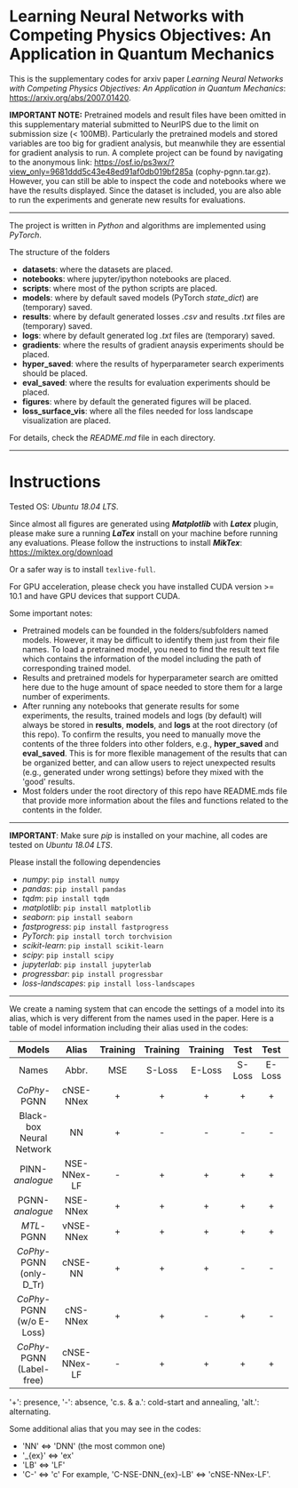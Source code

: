 # Learning Neural Networks with Competing Physics Objectives: An Application in Quantum Mechanics

This is the supplementary codes for arxiv paper *Learning Neural Networks with Competing Physics Objectives: An Application in Quantum Mechanics*: https://arxiv.org/abs/2007.01420.

**IMPORTANT NOTE:** 
Pretrained models and result files have been omitted in this supplementary material submitted to NeurIPS due to the limit on submission size (< 100MB). Particularly the pretrained models and stored variables are too big for gradient analysis, but meanwhile they are essential for gradient analysis to run. A complete project can be found by navigating to the anonymous link: https://osf.io/ps3wx/?view_only=9681ddd5c43e48ed91af0db019bf285a (cophy-pgnn.tar.gz). 
However, you can still be able to inspect the code and notebooks where we have the results displayed. Since the dataset is included, you are also able to run the experiments and generate new results for evaluations.

---------------------------------------------------------------
The project is written in *Python* and algorithms are implemented using *PyTorch*.

The structure of the folders

- **datasets**: where the datasets are placed.
- **notebooks**: where jupyter/ipython notebooks are placed.
- **scripts**: where most of the python scripts are placed.
- **models**: where by default saved models (PyTorch *state_dict*) are (temporary) saved.
- **results**: where by default generated losses *.csv* and results *.txt* files are (temporary) saved.
- **logs**: where by default generated log *.txt* files are (temporary) saved.
- **gradients**: where the results of gradient anaysis experiments should be placed.
- **hyper_saved**: where the results of hyperparameter search experiments should be placed.
- **eval_saved**: where the results for evaluation experiments should be placed.
- **figures**: where by default the generated figures will be placed.
- **loss_surface_vis**: where all the files needed for loss landscape visualization are placed.

For details, check the *README.md* file in each directory.

-----------------------------------------------------------------
# Instructions

Tested OS: *Ubuntu 18.04 LTS*.

Since almost all figures are generated using ***Matplotlib*** with ***Latex*** plugin, please make sure a running ***LaTex*** install on your machine before running any evaluations.
Please follow the instructions to install ***MikTex***:
https://miktex.org/download

Or a safer way is to install ``texlive-full``.

For GPU acceleration, please check you have installed CUDA version >= 10.1 and have GPU devices that support CUDA.

Some important notes:
- Pretrained models can be founded in the folders/subfolders named models. However, it may be difficult to identify them just from their file names. To load a pretrained model, you need to find the result text file which contains the information of the model including the path of corresponding trained model.
- Results and pretrained models for hyperparameter search are omitted here due to the huge amount of space needed to store them for a large number of experiments.
- After running any notebooks that generate results for some experiments, the results, trained models and logs (by default) will always be stored in **results**, **models**, and **logs** at the root directory (of this repo). To confirm the results, you need to manually move the contents of the three folders into other folders, e.g., **hyper_saved** and **eval_saved**. This is for more flexible management of the results that can be organized better, and can allow users to reject unexpected results (e.g., generated under wrong settings) before they mixed with the 'good' results.
- Most folders under the root directory of this repo have README.mds file that provide more information about the files and functions related to the contents in the folder.
-----------------------------------------------------------------

**IMPORTANT**: Make sure *pip* is installed on your machine, all codes are tested on *Ubuntu 18.04 LTS*. 

Please install the following dependencies

- *numpy*: `pip install numpy`
- *pandas*: `pip install pandas`
- *tqdm*: `pip install tqdm`
- *matplotlib*: `pip install matplotlib`
- *seaborn*: `pip install seaborn`
- *fastprogress*: `pip install fastprogress`
- *PyTorch*: `pip install torch torchvision`
- *scikit-learn*: `pip install scikit-learn`
- *scipy*: `pip install scipy`
- *jupyterlab*: `pip install jupyterlab`
- *progressbar*: `pip install progressbar`
- *loss-landscapes*: `pip install loss-landscapes`

-----------------------------------------------------------------

We create a naming system that can encode the settings of a model into its alias, which is very different from the names used in the paper.
Here is a table of model information including their alias used in the codes:

|          Models          	|     Alias    	| Training 	| Training 	| Training 	|   Test  	|  Test  	| Adaptive  |
|:------------------------:	|:------------:	|:--------:	|:--------:	|:--------:	|:------:	|:------:	|:------:	|
|          Names          	|     Abbr.    	|    MSE   	|  S-Loss  	|  E-Loss  	| S-Loss 	| E-Loss 	|  Lambda	|
| *CoPhy*-PGNN   	        | cNSE-NNex    	|     +    	|     +    	|     +    	|    +   	|    +   	| c.s. & a. |
| Black-box Neural Network  | NN            |     +    	|     -    	|     -    	|    -   	|    -   	|     -     |
| PINN-*analogue*      	    | NSE-NNex-LF 	|     -    	|     +    	|     +    	|    +   	|    +   	|     -     |
| PGNN-*analogue*   	    | NSE-NNex    	|     +    	|     +    	|     +    	|    +   	|    +   	|     -     |
| *MTL*-PGNN     	        | vNSE-NNex     |     +    	|     +    	|     +    	|    +   	|    +   	|    alt.   |
| *CoPhy*-PGNN (only-D_Tr)  | cNSE-NN       |     +    	|     +    	|     +    	|    -   	|    -   	| c.s. & a. |
| *CoPhy*-PGNN (w/o E-Loss) | cNS-NNex     	|     +    	|     +    	|     -    	|    +   	|    -   	| c.s. & a. |
| *CoPhy*-PGNN (Label-free) | cNSE-NNex-LF  |     -    	|     +    	|     +    	|    +   	|    +   	| c.s. & a. |

'+': presence, '-': absence, 'c.s. & a.': cold-start and annealing, 'alt.': alternating. 

Some additional alias that you may see in the codes:
- 'NN' <=> 'DNN' (the most common one)
- '_{ex}' <=> 'ex'
- 'LB' <=> 'LF'
- 'C-' <=> 'c'
For example, 'C-NSE-DNN_{ex}-LB' <=> 'cNSE-NNex-LF'.

